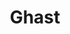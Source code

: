---
title: "Ghast"
draft: false
category: "High Performance"
weight: 3

product:
  id: "ghast"
  name: "Ghast"
  price: "25.20"

  customFields:
    - name: "RAM"
      type: "readonly"
      value: "6 GiB"

    - name: "Storage"
      type: "readonly"
      value: "60 GiB"

    - name: "nodemodel"
      type: "readonly"
      value: "m1"

    - name: "database"
      type: "readonly"
      value: 1

    - name: "snapshots"
      type: "readonly"
      value: 10
      
    - name: "allocations"
      type: "readonly"
      value: 10
      
    - name: "servertype"
      options: "vanilla|paper|fabric|spongevanilla|forge"


  selectedPlan: "monthly-plan"

  availablePlans:
    - id: "monthly-plan"
      name: "Monthly Subscription"
      frequency: "monthly"
      interval: 1
      itemPrice: 25.20
---